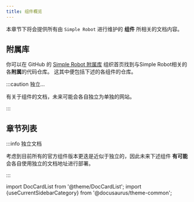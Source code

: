 ```yaml
---
title: 组件概览
---
```


本章节下将会提供所有由 `Simple Robot` 进行维护的 **组件** 所相关的文档内容。

## 附属库
你可以在 GitHub 的 [Simple Robot 附属库](http://github.com/simple-robot) 组织首页找到与Simple Robot相关的各**附属**的代码仓库。
这其中便包括下述的各组件的仓库。

:::caution 独立...

有关于组件的文档，未来可能会各自独立为单独的网站。

:::

## 章节列表

:::info 独立文档

考虑到目前所有的官方组件版本更迭是近似于独立的，因此未来下述组件 **有可能** 会各自使用独立的文档地址进行部署。

:::

import DocCardList from '@theme/DocCardList';
import {useCurrentSidebarCategory} from '@docusaurus/theme-common';



<DocCardList items={useCurrentSidebarCategory().items} />




